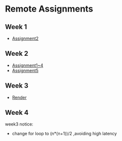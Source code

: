 <h1>Remote Assignments</h1>

<h2>Week 1</h2>

  - [Assignment2](https://kev1n1in.github.io/remote-assignments/week-1/index.html)
  
<h2>Week 2</h2>

  - [Assignment1~4](https://kev1n1in.github.io/remote-assignments/week-2/index.html)
  - [Assignment5](https://github.com/kev1n1in/remote-assignments/blob/master/week-2/Algorithm.js)

<h2>Week 3</h2>

  - [Render](https://remote-assignments-week-3-5o60.onrender.com)
<h2>Week 4</h2>

 
week3 notice:
- change for loop to (n*(n+1))/2 ,avoiding high latency
